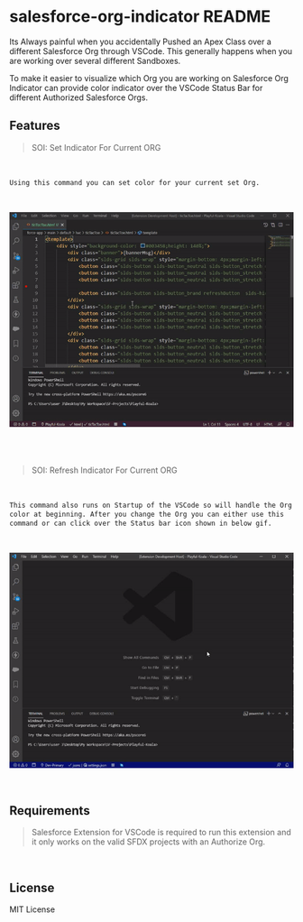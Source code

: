 # salesforce-org-indicator README

Its Always painful when you accidentally Pushed an Apex Class over a different Salesforce Org through VSCode. This generally happens when you are working over several different Sandboxes.  

To make it easier to visualize which Org you are working on Salesforce Org Indicator can provide color indicator over the VSCode Status Bar for different Authorized Salesforce Orgs.

## Features

> SOI: Set Indicator For Current ORG <br/> 

<br/>

    Using this command you can set color for your current set Org.

<br/>

![Refresh Indicator](Images\setIndicator.gif)
    <br/> <br/> <br/> <br/> 

> SOI: Refresh Indicator For Current ORG

<br/>

    This command also runs on Startup of the VSCode so will handle the Org color at beginning. After you change the Org you can either use this command or can click over the Status bar icon shown in below gif.

<br/>

![Refresh Indicator](Images/refreshIndicator.gif)

<br/>

## Requirements

> Salesforce Extension for VSCode is required to run this extension and it only works on the valid SFDX projects with an Authorize Org.

<br/>

## License
MIT License
